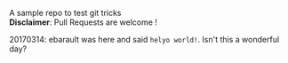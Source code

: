 A sample repo to test git tricks  
**Disclaimer**: Pull Requests are welcome ! 

20170314: ebarault was here and said `helyo world!`. Isn't this a wonderful day?
